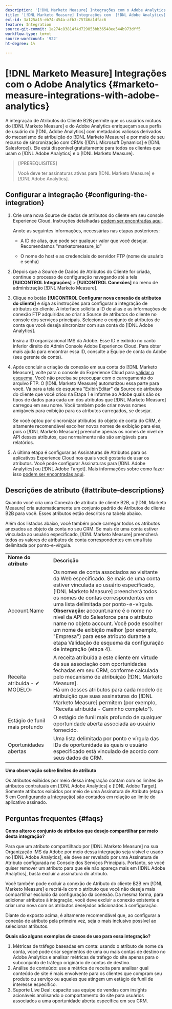 ```yaml
---
description: '[!DNL Marketo Measure] Integrações com o Adobe Analytics - [!DNL Marketo Measure]'
title: '[!DNL Marketo Measure] Integrações com  [!DNL Adobe Analytics]'
exl-id: 3a125a15-eb74-454a-afb3-75746a1dfac6
feature: Integration
source-git-commit: 1a274c83814f4d729053bb36548ee544b973dff5
workflow-type: tm+mt
source-wordcount: '922'
ht-degree: 1%

---
```


# [!DNL Marketo Measure] Integrações com o Adobe Analytics {#marketo-measure-integrations-with-adobe-analytics}

A integração de Atributos do Cliente B2B permite que os usuários mútuos do [!DNL Marketo Measure] e do Adobe Analytics enriqueçam seus perfis de usuário do [!DNL Adobe Analytics] com metadados valiosos derivados do mecanismo de atribuição do [!DNL Marketo Measure] e por meio de seu recurso de sincronização com CRMs ([!DNL Microsoft Dynamics] e [!DNL Salesforce]). Ele está disponível gratuitamente para todos os clientes que usam o [!DNL Adobe Analytics] e o [!DNL Marketo Measure].

>[!PREREQUISITES]
>
>Você deve ter assinaturas ativas para [!DNL Marketo Measure] e [!DNL Adobe Analytics].

## Configurar a integração {#configuring-the-integration}

1. Crie uma nova Source de dados de atributos do cliente em seu console Experience Cloud. Instruções detalhadas [podem ser encontradas aqui](https://experienceleague.adobe.com/docs/core-services/interface/services/customer-attributes/t-crs-usecase.html?lang=pt-BR).

   Anote as seguintes informações, necessárias nas etapas posteriores:

   * A ID de alias, que pode ser qualquer valor que você desejar. Recomendamos &quot;marketomeasure_id&quot;

   * O nome do host e as credenciais do servidor FTP (nome de usuário e senha)

1. Depois que a Source de Dados de Atributos do Cliente for criada, continue o processo de configuração navegando até a tela **[!UICONTROL Integrações]** > **[!UICONTROL Conexões]** no menu de administração [!DNL Marketo Measure].

1. Clique no botão **[!UICONTROL Configurar nova conexão de atributos do cliente]** e siga as instruções para configurar a integração de atributos do cliente. A interface solicita a ID de alias e as informações de conexão FTP adquiridas ao criar a Source de atributos do cliente no console dos serviços principais. Selecione o conjunto de atributos de conta que você deseja sincronizar com sua conta do [!DNL Adobe Analytics].

   Insira a ID organizacional IMS da Adobe. Esse ID é exibido no canto inferior direito do Admin Console Adobe Experience Cloud. Para obter mais ajuda para encontrar essa ID, consulte a Equipe de conta do Adobe (seu gerente de conta).

1. Após concluir a criação da conexão em sua conta do [!DNL Marketo Measure], volte para o console do Experience Cloud para [validar o esquema](https://experienceleague.adobe.com/docs/core-services/interface/services/customer-attributes/validate-schema.html?lang=pt-BR). Você não precisa se preocupar com o carregamento do arquivo FTP. O [!DNL Marketo Measure] automatizou essa parte para você. Vá para a tela de esquema &quot;Exibir/Editar&quot; da Source de atributos do cliente que você criou na Etapa 1 e informe ao Adobe quais são os tipos de dados para cada um dos atributos que [!DNL Marketo Measure] carregou em seu nome. Você também pode criar novos nomes amigáveis para exibição para os atributos carregados, se desejar.

   Se você optou por sincronizar atributos do objeto de conta do CRM, é altamente recomendável escolher novos nomes de exibição para eles, pois o [!DNL Marketo Measure] preenche apenas os nomes de nível de API desses atributos, que normalmente não são amigáveis para relatórios.

1. A última etapa é configurar as Assinaturas de Atributos para os aplicativos Experience Cloud nos quais você gostaria de usar os atributos. Você pode configurar Assinaturas para [!DNL Adobe Analytics] ou [!DNL Adobe Target].  Mais informações sobre como fazer isso [podem ser encontradas aqui](https://experienceleague.adobe.com/docs/core-services/interface/services/customer-attributes/subscription.html?lang=pt-BR).

## Descrições de atributo {#attribute-descriptions}

Quando você cria uma Conexão de atributo de cliente B2B, o [!DNL Marketo Measure] cria automaticamente um conjunto padrão de Atributos de cliente B2B para você. Esses atributos estão descritos na tabela abaixo.

Além dos listados abaixo, você também pode carregar todos os atributos anexados ao objeto da conta no seu CRM. Se mais de uma conta estiver vinculada ao usuário especificado, [!DNL Marketo Measure] preencherá todos os valores de atributos de conta correspondentes em uma lista delimitada por ponto-e-vírgula.

<table> 
 <colgroup> 
  <col> 
  <col> 
 </colgroup> 
 <tbody> 
  <tr> 
   <td><b>Nome do atributo</b></td> 
   <td><b>Descrição</b></td>
  </tr> 
  <tr> 
   <td>Account.Name</td> 
   <td>Os nomes de conta associados ao visitante da Web especificado. Se mais de uma conta estiver vinculada ao usuário especificado, [!DNL Marketo Measure] preencherá todos os nomes de contas correspondentes em uma lista delimitada por ponto-e-vírgula.<br/>
   <strong>Observação:</strong> account.name é o nome no nível da API do Salesforce para o atributo name no objeto account. Você pode escolher um nome de exibição melhor (por exemplo, "Empresa") para esse atributo durante a etapa Validação de esquema da configuração de integração (etapa 4).</td>
  </tr>
  <tr> 
   <td>Receita atribuída - ✔ MODELO›</td> 
   <td>A receita atribuída a este cliente em virtude de sua associação com oportunidades fechadas em seu CRM, conforme calculada pelo mecanismo de atribuição [!DNL Marketo Measure].<br/>
   Há um desses atributos para cada modelo de atribuição que suas assinaturas do [!DNL Marketo Measure] permitem (por exemplo, "Receita atribuída - Caminho completo").</td>
  </tr>
  <tr> 
   <td>Estágio de funil mais profundo</td> 
   <td>O estágio de funil mais profundo de qualquer oportunidade aberta associada ao usuário fornecido.</td>
  </tr>
  <tr> 
   <td>Oportunidades abertas</td> 
   <td>Uma lista delimitada por ponto e vírgula das IDs de oportunidade às quais o usuário especificado está vinculado de acordo com seus dados de CRM.</td>
  </tr> 
 </tbody> 
</table>

**Uma observação sobre limites de atributo**

Os atributos exibidos por meio dessa integração contam com os limites de atributos contratuais em [!DNL Adobe Analytics] e [!DNL Adobe Target]. Somente atributos exibidos por meio de uma Assinatura de Atributo (etapa 5 em [Configurando a Integração](#configuring-the-integration)) são contados em relação ao limite do aplicativo assinado.

## Perguntas frequentes {#faqs}

**Como altero o conjunto de atributos que desejo compartilhar por meio desta integração?**

Para que um atributo compartilhado por [!DNL Marketo Measure] na sua Organização IMS da Adobe por meio dessa integração seja visível e usado no [!DNL Adobe Analytics], ele deve ser revelado por uma Assinatura de Atributo configurada no Console dos Serviços Principais. Portanto, se você quiser remover um atributo para que ele não apareça mais em [!DNL Adobe Analytics], basta excluir a assinatura do atributo.

Você também pode excluir a conexão de Atributo do cliente B2B em [!DNL Marketo Measure] e recriá-la com o atributo que você não deseja mais compartilhar excluído da configuração da conexão. Da mesma forma, para adicionar atributos à integração, você deve excluir a conexão existente e criar uma nova com os atributos desejados adicionados à configuração.

Diante do exposto acima, é altamente recomendável que, ao configurar a conexão de atributo pela primeira vez, seja o mais inclusivo possível ao selecionar atributos.

**Quais são alguns exemplos de casos de uso para essa integração?**

1. Métricas de tráfego baseadas em conta: usando o atributo de nome da conta, você pode criar segmentos de uma ou mais contas de destino no Adobe Analytics e analisar métricas de tráfego do site apenas para o subconjunto de tráfego originário de contas de destino.
1. Análise de conteúdo: use a métrica de receita para analisar qual conteúdo de site é mais envolvente para os clientes que compram seu produto ou serviço ou aqueles que atingem um estágio de funil de interesse específico.
1. Suporte Live Deal: capacite sua equipe de vendas com insights acionáveis analisando o comportamento do site para usuários associados a uma oportunidade aberta específica em seu CRM.
